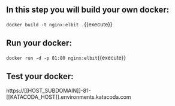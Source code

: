 
## In this step you will build your own docker:

`docker build -t nginx:elbit .`{{execute}}

## Run your docker:

`docker run -d -p 81:80 nginx:elbit`{{execute}}

## Test your docker:

https://[[HOST_SUBDOMAIN]]-81-[[KATACODA_HOST]].environments.katacoda.com
